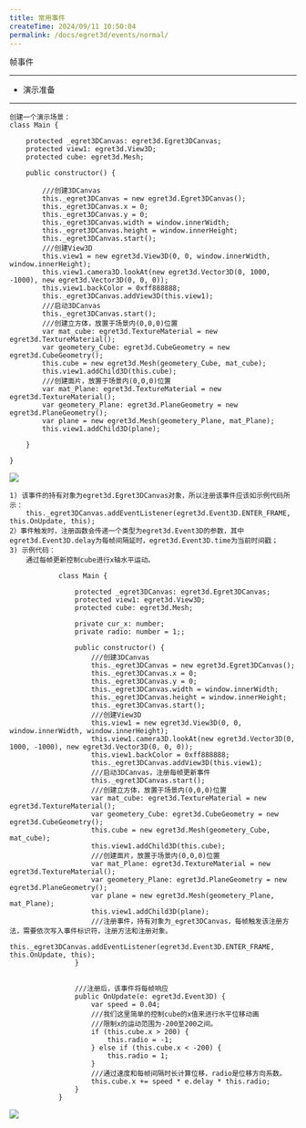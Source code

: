 ```yaml
---
title: 常用事件
createTime: 2024/09/11 10:50:04
permalink: /docs/egret3d/events/normal/
---
```

帧事件

----------

* 演示准备

----------

	创建一个演示场景：
	class Main {
	
	    protected _egret3DCanvas: egret3d.Egret3DCanvas;
	    protected view1: egret3d.View3D;
	    protected cube: egret3d.Mesh;
	
	    public constructor() {
	
	        ///创建3DCanvas
	        this._egret3DCanvas = new egret3d.Egret3DCanvas();
	        this._egret3DCanvas.x = 0;
	        this._egret3DCanvas.y = 0;
	        this._egret3DCanvas.width = window.innerWidth;
	        this._egret3DCanvas.height = window.innerHeight;
	        this._egret3DCanvas.start();
	        ///创建View3D
	        this.view1 = new egret3d.View3D(0, 0, window.innerWidth, window.innerHeight);
	        this.view1.camera3D.lookAt(new egret3d.Vector3D(0, 1000, -1000), new egret3d.Vector3D(0, 0, 0));
	        this.view1.backColor = 0xff888888;
	        this._egret3DCanvas.addView3D(this.view1);
	        ///启动3DCanvas
	        this._egret3DCanvas.start();
	        ///创建立方体，放置于场景内(0,0,0)位置
	        var mat_cube: egret3d.TextureMaterial = new egret3d.TextureMaterial();
	        var geometery_Cube: egret3d.CubeGeometry = new egret3d.CubeGeometry();
	        this.cube = new egret3d.Mesh(geometery_Cube, mat_cube);
	        this.view1.addChild3D(this.cube);
	        ///创建面片，放置于场景内(0,0,0)位置
	        var mat_Plane: egret3d.TextureMaterial = new egret3d.TextureMaterial();
	        var geometery_Plane: egret3d.PlaneGeometry = new egret3d.PlaneGeometry();
	        var plane = new egret3d.Mesh(geometery_Plane, mat_Plane);
	        this.view1.addChild3D(plane);
	
	    }
	
	}      

![](Img_1.png)


	1) 该事件的持有对象为egret3d.Egret3DCanvas对象，所以注册该事件应该如示例代码所示：
		this._egret3DCanvas.addEventListener(egret3d.Event3D.ENTER_FRAME, this.OnUpdate, this);
	2）事件触发时，注册函数会传递一个类型为egret3d.Event3D的参数，其中egret3d.Event3D.delay为每帧间隔延时，egret3d.Event3D.time为当前时间戳；
	3) 示例代码：
		通过每帧更新控制cube进行x轴水平运动。

				class Main {
				
				    protected _egret3DCanvas: egret3d.Egret3DCanvas;
				    protected view1: egret3d.View3D;
				    protected cube: egret3d.Mesh;
				
				    private cur_x: number;
				    private radio: number = 1;;
				
				    public constructor() {
				        ///创建3DCanvas
				        this._egret3DCanvas = new egret3d.Egret3DCanvas();
				        this._egret3DCanvas.x = 0;
				        this._egret3DCanvas.y = 0;
				        this._egret3DCanvas.width = window.innerWidth;
				        this._egret3DCanvas.height = window.innerHeight;
				        this._egret3DCanvas.start();
				        ///创建View3D
				        this.view1 = new egret3d.View3D(0, 0, window.innerWidth, window.innerHeight);
				        this.view1.camera3D.lookAt(new egret3d.Vector3D(0, 1000, -1000), new egret3d.Vector3D(0, 0, 0));
				        this.view1.backColor = 0xff888888;
				        this._egret3DCanvas.addView3D(this.view1);
				        ///启动3DCanvas，注册每帧更新事件
				        this._egret3DCanvas.start();
				        ///创建立方体，放置于场景内(0,0,0)位置
				        var mat_cube: egret3d.TextureMaterial = new egret3d.TextureMaterial();
				        var geometery_Cube: egret3d.CubeGeometry = new egret3d.CubeGeometry();
				        this.cube = new egret3d.Mesh(geometery_Cube, mat_cube);
				        this.view1.addChild3D(this.cube);
				        ///创建面片，放置于场景内(0,0,0)位置
				        var mat_Plane: egret3d.TextureMaterial = new egret3d.TextureMaterial();
				        var geometery_Plane: egret3d.PlaneGeometry = new egret3d.PlaneGeometry();
				        var plane = new egret3d.Mesh(geometery_Plane, mat_Plane);
				        this.view1.addChild3D(plane);
				        ///注册事件，持有对象为_egret3DCanvas，每帧触发该注册方法，需要依次写入事件标识符，注册方法和注册对象。
				        this._egret3DCanvas.addEventListener(egret3d.Event3D.ENTER_FRAME, this.OnUpdate, this);
				    }
				
				
				    ///注册后，该事件将每帧响应
				    public OnUpdate(e: egret3d.Event3D) {
				        var speed = 0.04;
				        ///我们这里简单的控制cube的x值来进行水平位移动画
				        ///限制x的运动范围为-200至200之间。
				        if (this.cube.x > 200) {
				            this.radio = -1;
				        } else if (this.cube.x < -200) {
				            this.radio = 1;
				        }
				        ///通过速度和每帧间隔时长计算位移，radio是位移方向系数。
				        this.cube.x += speed * e.delay * this.radio;
				    }
				}      

![](Img_6.gif)

